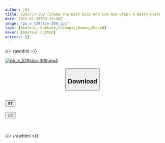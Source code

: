 ```yaml
---
author: j91
title: 529STCV-309 [Shake The Best Body And Cum Non-Stop! A Nasty Hostess Who Loves Ji Po In Haneda] The Strongest Beautiful Body Nympho Beauty In The History Of The Series Appears! Ji ○ Port Is Too Crazy And A Rainy Day Nampa Addition! 5 Ejaculation Of Angry Waves Of Squirting In 3P! ! [Darts Pick-Up In Tokyo ♯ Ren ♯ 24 Years Old ♯ Hostess ♯ 56th Throw]
date: 2023-07-25T03:20:00Z
image: "pb_e_529stcv-309.jpg"
tags: [Amateur, Bukkake,Creampie,Nampa,Shaved]
maker: [Amateur CLOVER]
actress: []
---
```



{{< rawhtml >}}

<div class="video" data-videoid="wVwvRPq7bZSJdQD">
    <a href="javascript:;">
        <img src="https://my.j91.asia/posts/pb_e_529stcv-309/pb_e_529stcv-309.jpg" width="WIDTH" height="HEIGHT" alt="pb_e_529stcv-309.mp4" loading="lazy">
    </a>
</div>

<script type="text/javascript" src="https://j91.asia/asset/on-demand-st.js"></script>

<br>
  <link rel="stylesheet" href="https://j91.asia/asset/bs5.css">
  
  <center>
  <button class="btn btn-primary" type="button" data-bs-toggle="collapse" data-bs-target=".multi-collapse" aria-expanded="false" aria-controls="multiCollapseExample1 multiCollapseExample2"><h2>Download</h2></button></center>
</p>
<div class="row">
  <div class="col">
    <div class="collapse multi-collapse" id="multiCollapseExample1">
      <div class="card card-body">
	      	      <br>
<div class="buttons">  
<a href="https://streamtape.to/v/wVwvRPq7bZSJdQD"><button class="btn-hover color-3"><i class="fa fa-download"></i> ST</button></a></div>
    </div>
  </div>
</div>
  <div class="col">
    <div class="collapse multi-collapse" id="multiCollapseExample2">
      <div class="card card-body">
	      <br>
<div class="buttons">
    <a href="https://userscloud.com/zmweeb294iad"><button class="btn-hover color-9"><i class="fa fa-download"></i> UC</button></a></div>
<br><br>
      </div>
    </div>
  </div>
</div>

{{< /rawhtml >}}
